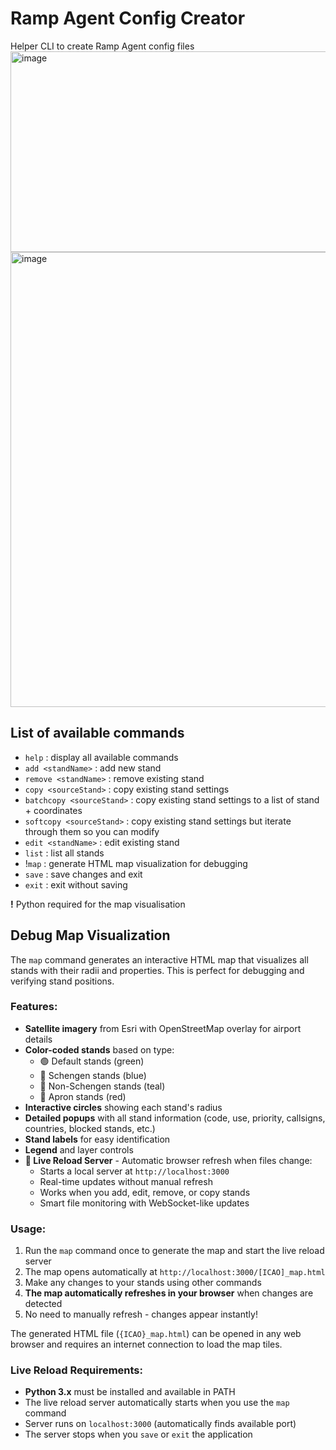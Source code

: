# Ramp Agent Config Creator
Helper CLI to create Ramp Agent config files
<img width="929" height="321" alt="image" src="https://github.com/user-attachments/assets/c8f27f78-722d-48a9-8bb5-37515cab1742" />
<img width="826" height="728" alt="image" src="https://github.com/user-attachments/assets/0a8490a4-ea9a-4720-8333-123229f02620" />

## List of available commands
- `help` : display all available commands
- `add <standName>` : add new stand
- `remove <standName>` : remove existing stand
- `copy <sourceStand>` : copy existing stand settings
- `batchcopy <sourceStand>` : copy existing stand settings to a list of stand + coordinates
- `softcopy <sourceStand>` : copy existing stand settings but iterate through them so you can modify
- `edit <standName>` : edit existing stand
- `list` : list all stands
- !`map` : generate HTML map visualization for debugging
- `save` : save changes and exit
- `exit` : exit without saving

**!** Python required for the map visualisation

## Debug Map Visualization

The `map` command generates an interactive HTML map that visualizes all stands with their radii and properties. This is perfect for debugging and verifying stand positions.

### Features:
- **Satellite imagery** from Esri with OpenStreetMap overlay for airport details
- **Color-coded stands** based on type:
  - 🟢 Default stands (green)
  - 🔵 Schengen stands (blue) 
  - 🔵 Non-Schengen stands (teal)
  - 🔴 Apron stands (red)
- **Interactive circles** showing each stand's radius
- **Detailed popups** with all stand information (code, use, priority, callsigns, countries, blocked stands, etc.)
- **Stand labels** for easy identification
- **Legend** and layer controls
- **🔄 Live Reload Server** - Automatic browser refresh when files change:
  - Starts a local server at `http://localhost:3000`
  - Real-time updates without manual refresh
  - Works when you add, edit, remove, or copy stands
  - Smart file monitoring with WebSocket-like updates

### Usage:
1. Run the `map` command once to generate the map and start the live reload server
2. The map opens automatically at `http://localhost:3000/[ICAO]_map.html`
3. Make any changes to your stands using other commands
4. **The map automatically refreshes in your browser** when changes are detected
5. No need to manually refresh - changes appear instantly!

The generated HTML file (`{ICAO}_map.html`) can be opened in any web browser and requires an internet connection to load the map tiles.

### Live Reload Requirements:
- **Python 3.x** must be installed and available in PATH
- The live reload server automatically starts when you use the `map` command
- Server runs on `localhost:3000` (automatically finds available port)
- The server stops when you `save` or `exit` the application
